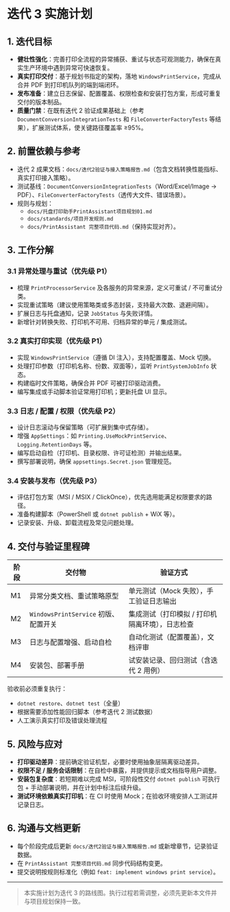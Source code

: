 # 迭代 3 实施计划

## 1. 迭代目标

- **健壮性强化**：完善打印全流程的异常捕获、重试与状态可观测能力，确保在真实生产环境中遇到异常可快速恢复。
- **真实打印交付**：基于规划书指定的架构，落地 `WindowsPrintService`，完成从合并 PDF 到打印机队列的端到端闭环。
- **发布准备**：建立日志保留、配置覆盖、权限检查和安装打包方案，形成可重复交付的版本制品。
- **质量门禁**：在既有迭代 2 验证成果基础上（参考 `DocumentConversionIntegrationTests` 和 `FileConverterFactoryTests` 等结果），扩展测试体系，使关键路径覆盖率 ≥95%。

## 2. 前置依赖与参考

- 迭代 2 成果文档：`docs/迭代2验证与接入策略报告.md`（包含文档转换性能指标、真实打印接入策略）。
- 测试基线：`DocumentConversionIntegrationTests`（Word/Excel/Image -> PDF）、`FileConverterFactoryTests`（透传大文件、错误场景）。
- 规则与规划：
  - `docs/托盘打印助手PrintAssistant项目规划01.md`
  - `docs/standards/项目开发规则.md`
  - `docs/PrintAssistant 完整项目代码.md`（保持实现对齐）。

## 3. 工作分解

### 3.1 异常处理与重试（优先级 P1）
- 梳理 `PrintProcessorService` 及各服务的异常来源，定义可重试 / 不可重试分类。
- 实现重试策略（建议使用策略类或多态封装，支持最大次数、退避间隔）。
- 扩展日志与托盘通知，记录 `JobStatus` 与失败详情。
- 新增针对转换失败、打印机不可用、归档异常的单元 / 集成测试。

### 3.2 真实打印实现（优先级 P1）
- 实现 `WindowsPrintService`（遵循 DI 注入），支持配置覆盖、Mock 切换。
- 处理打印参数（打印机名称、份数、双面等），监听 `PrintSystemJobInfo` 状态。
- 构建临时文件策略，确保合并 PDF 可被打印驱动消费。
- 编写集成或手动脚本验证常用打印机；更新托盘 UI 显示。

### 3.3 日志 / 配置 / 权限（优先级 P2）
- 设计日志滚动与保留策略（可扩展到集中式存储）。
- 增强 `AppSettings`：如 `Printing.UseMockPrintService`、`Logging.RetentionDays` 等。
- 编写启动自检（打印机、目录权限、许可证检测）并输出结果。
- 撰写部署说明，确保 `appsettings.Secret.json` 管理规范。

### 3.4 安装与发布（优先级 P3）
- 评估打包方案（MSI / MSIX / ClickOnce），优先选用能满足权限要求的路径。
- 准备构建脚本（PowerShell 或 `dotnet publish` + WiX 等）。
- 记录安装、升级、卸载流程及常见问题处理。

## 4. 交付与验证里程碑

| 阶段 | 交付物 | 验证方式 |
| --- | --- | --- |
| M1 | 异常分类文档、重试策略原型 | 单元测试（Mock 失败），手工验证日志输出 |
| M2 | `WindowsPrintService` 初版、配置开关 | 集成测试（打印模拟 / 打印机隔离环境），日志检查 |
| M3 | 日志与配置增强、启动自检 | 自动化测试（配置覆盖），文档评审 |
| M4 | 安装包、部署手册 | 试安装记录、回归测试（含迭代 2 用例） |

验收前必须重复执行：
- `dotnet restore`、`dotnet test`（全量）
- 根据需要添加性能回归脚本（参考迭代 2 测试数据）
- 人工演示真实打印及错误处理流程

## 5. 风险与应对

- **打印驱动差异**：提前确定验证机型，必要时使用抽象层隔离驱动差异。
- **权限不足 / 服务会话限制**：在自检中暴露，并提供提示或文档指导用户调整。
- **安装包复杂度**：若短期难以完成 MSI，可阶段性交付 `dotnet publish` 可执行包 + 手动部署说明，并在计划中标注后续升级。
- **测试环境依赖真实打印机**：在 CI 时使用 Mock；在验收环境安排人工测试并记录日志。

## 6. 沟通与文档更新

- 每个阶段完成后更新 `docs/迭代2验证与接入策略报告.md` 或新增章节，记录验证数据。
- 在 `PrintAssistant 完整项目代码.md` 同步代码结构变更。
- 提交说明按规则标准化（例如 `feat: implement windows print service`）。

---

> 本实施计划为迭代 3 的路线图。执行过程若需调整，必须先更新本文件并与项目规划保持一致。

